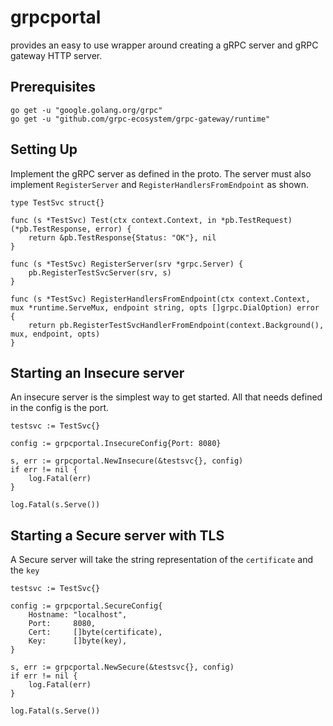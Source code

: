 # grpcportal

provides an easy to use wrapper around creating a gRPC server and gRPC gateway HTTP server.

## Prerequisites
	go get -u "google.golang.org/grpc"
	go get -u "github.com/grpc-ecosystem/grpc-gateway/runtime"
## Setting Up
Implement the gRPC server as defined in the proto. The server must also implement `RegisterServer` and `RegisterHandlersFromEndpoint` as shown.

    type TestSvc struct{}

    func (s *TestSvc) Test(ctx context.Context, in *pb.TestRequest) (*pb.TestResponse, error) {
        return &pb.TestResponse{Status: "OK"}, nil
    }

    func (s *TestSvc) RegisterServer(srv *grpc.Server) {
        pb.RegisterTestSvcServer(srv, s)
    }

    func (s *TestSvc) RegisterHandlersFromEndpoint(ctx context.Context, mux *runtime.ServeMux, endpoint string, opts []grpc.DialOption) error {
        return pb.RegisterTestSvcHandlerFromEndpoint(context.Background(), mux, endpoint, opts)
    }

## Starting an Insecure server
An insecure server is the simplest way to get started. All that needs defined in the config is the port.

	testsvc := TestSvc{}

    config := grpcportal.InsecureConfig{Port: 8080}

	s, err := grpcportal.NewInsecure(&testsvc{}, config)
	if err != nil {
		log.Fatal(err)
	}

	log.Fatal(s.Serve())

## Starting a Secure server with TLS
A Secure server will take the string representation of the `certificate` and the `key`

    testsvc := TestSvc{}
    
    config := grpcportal.SecureConfig{
        Hostname: "localhost",
        Port:     8080,
        Cert:     []byte(certificate),
        Key:      []byte(key),
    }

    s, err := grpcportal.NewSecure(&testsvc{}, config)
    if err != nil {
        log.Fatal(err)
    }

    log.Fatal(s.Serve())